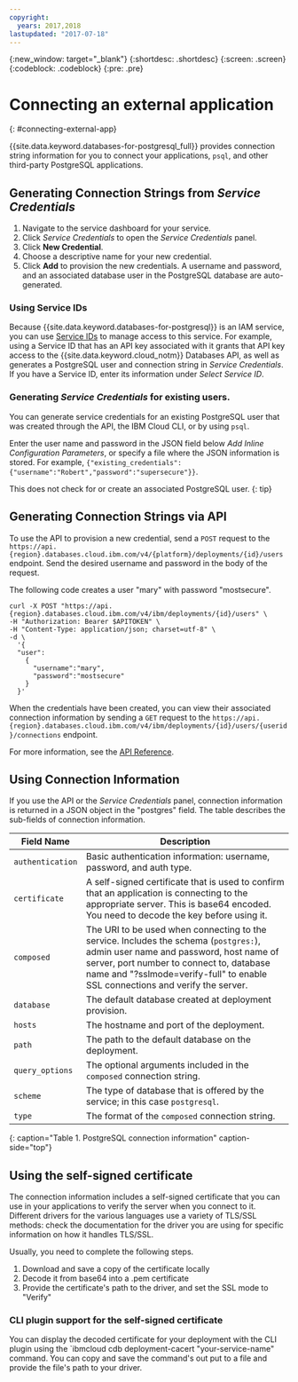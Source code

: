 ```yaml
---
copyright:
  years: 2017,2018
lastupdated: "2017-07-18"
---
```


{:new_window: target="_blank"}
{:shortdesc: .shortdesc}
{:screen: .screen}
{:codeblock: .codeblock}
{:pre: .pre}

# Connecting an external application
{: #connecting-external-app}

{{site.data.keyword.databases-for-postgresql_full}} provides connection string information for you to connect your applications, `psql`, and other third-party PostgreSQL applications. 

## Generating Connection Strings from _Service Credentials_

1. Navigate to the service dashboard for your service.
2. Click _Service Credentials_ to open the _Service Credentials_ panel.
3. Click **New Credential**.
4. Choose a descriptive name for your new credential. 
5. Click **Add** to provision the new credentials. A username and password, and an associated database user in the PostgreSQL database are auto-generated.

### Using Service IDs

Because {{site.data.keyword.databases-for-postgresql}} is an IAM service, you can use [Service IDs](https://console.{DomainName}/docs/iam/serviceid.html#serviceids) to manage access to this service. For example, using a Service ID that has an API key associated with it grants that API key access to the {{site.data.keyword.cloud_notm}} Databases API, as well as generates a PostgreSQL user and connection string in _Service Credentials_.  If you have a Service ID, enter its information under _Select Service ID_.  

### Generating _Service Credentials_ for existing users.

You can generate service credentials for an existing PostgreSQL user that was created through the API, the IBM Cloud CLI, or by using `psql`.

Enter the user name and password in the JSON field below _Add Inline Configuration Parameters_, or specify a file where the JSON information is stored. For example, `{"existing_credentials":{"username":"Robert","password":"supersecure"}}`.

This does not check for or create an associated PostgreSQL user.
{: tip}

## Generating Connection Strings via API

To use the API to provision a new credential, send a `POST` request to the `https://api.{region}.databases.cloud.ibm.com/v4/{platform}/deployments/{id}/users` endpoint. Send the desired username and password in the body of the request.

The following code creates a user "mary" with password "mostsecure".

```
curl -X POST "https://api.{region}.databases.cloud.ibm.com/v4/ibm/deployments/{id}/users" \
-H "Authorization: Bearer $APITOKEN" \
-H "Content-Type: application/json; charset=utf-8" \
-d \
  '{
  "user": 
    {
      "username":"mary",
      "password":"mostsecure"
    }
  }'
```

When the credentials have been created, you can view their associated connection information by sending a `GET` request to the `https://api.{region}.databases.cloud.ibm.com/v4/ibm/deployments/{id}/users/{userid}/connections` endpoint. 

For more information, see the [API Reference](https://pages.github.ibm.com/compose/apidocs/apiv4doc-static.html#operation/createDatabaseUser).

## Using Connection Information

If you use the API or the _Service Credentials_ panel, connection information is returned in a JSON object in the "postgres" field. The table describes the sub-fields of connection information.

Field Name|Description
----------|-----------
`authentication`|Basic authentication information: username, password, and auth type.
`certificate`|A self-signed certificate that is used to confirm that an application is connecting to the appropriate server. This is base64 encoded. You need to decode the key before using it.
`composed`|The URI to be used when connecting to the service. Includes the schema (`postgres:`), admin user name and password, host name of server, port number to connect to, database name and "?sslmode=verify-full" to enable SSL connections and verify the server.
`database`|The default database created at deployment provision.
`hosts`|The hostname and port of the deployment.
`path`|The path to the default database on the deployment.
`query_options`|The optional arguments included in the `composed` connection string.
`scheme`|The type of database that is offered by the service; in this case `postgresql`.
`type`|The format of the `composed` connection string.
{: caption="Table 1. PostgreSQL connection information" caption-side="top"}

## Using the self-signed certificate

The connection information includes a self-signed certificate that you can use in your applications to verify the server when you connect to it. Different drivers for the various languages use a variety of TLS/SSL methods: check the documentation for the driver you are using for specific information on how it handles TLS/SSL.

Usually, you need to complete the following steps.

1. Download and save a copy of the certificate locally
2. Decode it from base64 into a .pem certificate
3. Provide the certificate's path to the driver, and set the SSL mode to "Verify"

### CLI plugin support for the self-signed certificate

You can display the decoded certificate for your deployment with the CLI plugin using the `ibmcloud cdb deployment-cacert "your-service-name" command. You can copy and save the command's out put to a file and provide the file's path to your driver.


 
